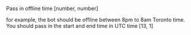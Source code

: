 Pass in offline time [number, number]

for example, the bot should be offline between 8pm to 8am Toronto time. You should pass in the start and end time in UTC time [13, 1]